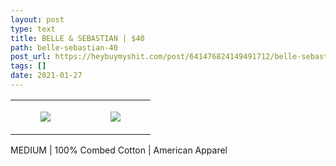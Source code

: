 ```yaml
---
layout: post
type: text
title: BELLE & SEBASTIAN | $40
path: belle-sebastian-40
post_url: https://heybuymyshit.com/post/641476824149491712/belle-sebastian-40
tags: []
date: 2021-01-27
---
```




<table style="width:100%;"><tr><td style="vertical-align:top;">
      <figure class="tmblr-full" data-orig-height="2048" data-orig-width="1365" data-orig-src="https://concertshirts.netlify.app/shirts/0052/0052-01.jpg"><img src="https://64.media.tumblr.com/d5c339cc230614e8210fa5804c715b35/c1aabfae7555bd83-b0/s540x810/a1b8181731677465642d7aef8d912adee1337430.jpg" data-orig-height="2048" data-orig-width="1365" data-orig-src="https://concertshirts.netlify.app/shirts/0052/0052-01.jpg"/></figure></td>
    <td style="vertical-align:top;">
      <figure class="tmblr-full" data-orig-height="2048" data-orig-width="1365" data-orig-src="https://concertshirts.netlify.app/shirts/0052/0052-02.jpg"><img src="https://64.media.tumblr.com/2d00fabb904491b0c6d489e0209b8ab8/c1aabfae7555bd83-f2/s540x810/c16ab7b1885dabde0b7a4327b26f096c1db71b98.jpg" data-orig-height="2048" data-orig-width="1365" data-orig-src="https://concertshirts.netlify.app/shirts/0052/0052-02.jpg"/></figure></td>
  </tr></table><p>
  MEDIUM | 100% Combed Cotton | American Apparel
</p>
